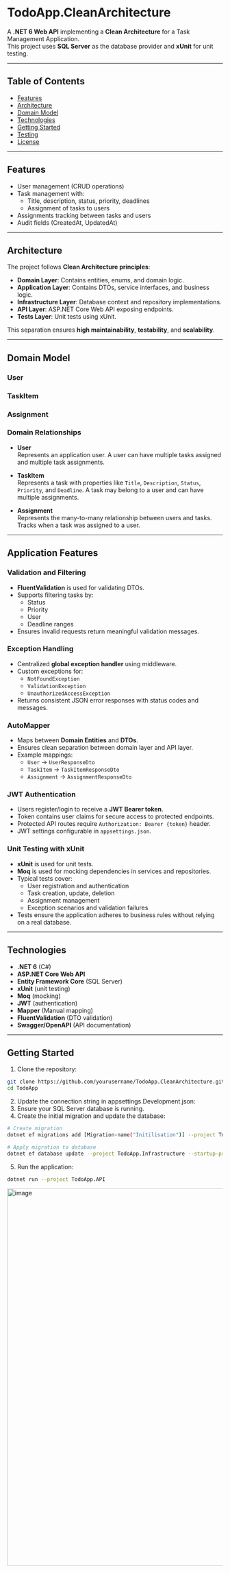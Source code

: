 # TodoApp.CleanArchitecture

A **.NET 6 Web API** implementing a **Clean Architecture** for a Task Management Application.  
This project uses **SQL Server** as the database provider and **xUnit** for unit testing.

---

## Table of Contents

- [Features](#features)
- [Architecture](#architecture)
- [Domain Model](#domain-model)
- [Technologies](#technologies)
- [Getting Started](#getting-started)
- [Testing](#testing)
- [License](#license)

---

## Features

- User management (CRUD operations)
- Task management with:
  - Title, description, status, priority, deadlines
  - Assignment of tasks to users
- Assignments tracking between tasks and users
- Audit fields (CreatedAt, UpdatedAt)

---

## Architecture

The project follows **Clean Architecture principles**:

- **Domain Layer**: Contains entities, enums, and domain logic.
- **Application Layer**: Contains DTOs, service interfaces, and business logic.
- **Infrastructure Layer**: Database context and repository implementations.
- **API Layer**: ASP.NET Core Web API exposing endpoints.
- **Tests Layer**: Unit tests using xUnit.

This separation ensures **high maintainability**, **testability**, and **scalability**.

---

## Domain Model

### User

### TaskItem

### Assignment

### Domain Relationships

- **User**  
  Represents an application user. A user can have multiple tasks assigned and multiple task assignments.

- **TaskItem**  
  Represents a task with properties like `Title`, `Description`, `Status`, `Priority`, and `Deadline`. A task may belong to a user and can have multiple assignments.

- **Assignment**  
  Represents the many-to-many relationship between users and tasks. Tracks when a task was assigned to a user.

---

## Application Features

### Validation and Filtering

- **FluentValidation** is used for validating DTOs.
- Supports filtering tasks by:
  - Status
  - Priority
  - User
  - Deadline ranges
- Ensures invalid requests return meaningful validation messages.

### Exception Handling

- Centralized **global exception handler** using middleware.
- Custom exceptions for:
  - `NotFoundException`
  - `ValidationException`
  - `UnauthorizedAccessException`
- Returns consistent JSON error responses with status codes and messages.

### AutoMapper

- Maps between **Domain Entities** and **DTOs**.
- Ensures clean separation between domain layer and API layer.
- Example mappings:
  - `User` → `UserResponseDto`
  - `TaskItem` → `TaskItemResponseDto`
  - `Assignment` → `AssignmentResponseDto`

### JWT Authentication

- Users register/login to receive a **JWT Bearer token**.
- Token contains user claims for secure access to protected endpoints.
- Protected API routes require `Authorization: Bearer {token}` header.
- JWT settings configurable in `appsettings.json`.

### Unit Testing with xUnit

- **xUnit** is used for unit tests.
- **Moq** is used for mocking dependencies in services and repositories.
- Typical tests cover:
  - User registration and authentication
  - Task creation, update, deletion
  - Assignment management
  - Exception scenarios and validation failures
- Tests ensure the application adheres to business rules without relying on a real database.

---

## Technologies

- **.NET 6** (C#)
- **ASP.NET Core Web API**
- **Entity Framework Core** (SQL Server)
- **xUnit** (unit testing)
- **Moq** (mocking)
- **JWT** (authentication)
- **Mapper** (Manual mapping)
- **FluentValidation** (DTO validation)
- **Swagger/OpenAPI** (API documentation)

---

## Getting Started

1. Clone the repository:

```bash
git clone https://github.com/yourusername/TodoApp.CleanArchitecture.git
cd TodoApp
```

2. Update the connection string in appsettings.Development.json:
3. Ensure your SQL Server database is running.
4. Create the initial migration and update the database:

```bash
# Create migration
dotnet ef migrations add [Migration-name("Initilisation")] --project TodoApp.Infrastructure --startup-project TodoApp.API
```

```bash
# Apply migration to database
dotnet ef database update --project TodoApp.Infrastructure --startup-project TodoApp.API
```

5. Run the application:

```bash
dotnet run --project TodoApp.API
```
<img width="1287" height="881" alt="image" src="https://github.com/user-attachments/assets/6695088f-b30c-4391-a51b-08fe63107faa" />

